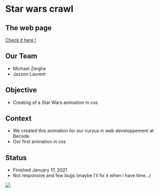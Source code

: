 # Star wars crawl

## The web page

[Check it here !](https://laurent-jazzon.github.io/Star-Wars-Crawl/)

## Our Team 

- Michael Zerghe
- Jazzon Laurent

## Objective 

- Creating of a Star Wars animation in css

## Context 

- We created this animation for our cursus in web developpement at Becode
- Our first animation in css

## Status

- Finished January 17, 2021
- Not responsive and few bugs (maybe I'll fix it when i have time...)

![](https://media.giphy.com/media/wNA3YfMD2Fe9y/giphy.gif)